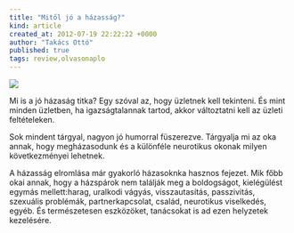 ```yaml
---
title: "Mitől jó a házasság?"
kind: article
created_at: 2012-07-19 22:22:22 +0000
author: "Takács Ottó"
published: true
tags: review,olvasonaplo
---
```

![](http://moly.hu/system/covers/normal/covers_32096.jpg?1254421557)

Mi is a jó házaság titka? Egy szóval az, hogy üzletnek kell tekinteni. És mint minden üzletben, ha igazságtalannak tartod, akkor változtatni kell az üzleti feltételeken. 

Sok mindent tárgyal, nagyon jó humorral füszerezve. Tárgyalja mi az oka annak, hogy megházasodunk és a különféle neurotikus okonak milyen következményei lehetnek.

A házasság elromlása már gyakorló házasoknka hasznos fejezet. Mik főbb okai annak, hogy  a házspárok nem találják meg a boldogságot, kielégülést egymás mellett:harag, uralkodi vágyás, visszautasítás, passzivitás, szexuális problémák, partnerkapcsolat, család, neurotikus viselkedés, egyéb. És természetesen eszközöket, tanácsokat is ad ezen helyzetek kezelésére.

<div class='old-comments'></div>